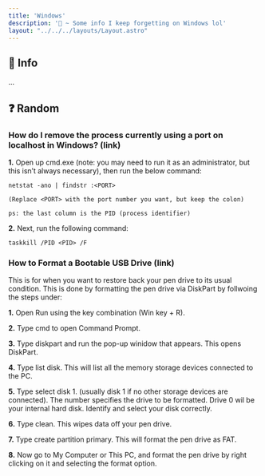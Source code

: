 ```yaml
---
title: 'Windows'
description: '🌱 ~ Some info I keep forgetting on Windows lol'
layout: "../../../layouts/Layout.astro"
---
```


## 📝 Info

...

## ❓ Random

### How do I remove the process currently using a port on localhost in Windows? (link)

**1.** Open up cmd.exe (note: you may need to run it as an administrator, but this isn’t always necessary), then run the below command:

```
netstat -ano | findstr :<PORT>

(Replace <PORT> with the port number you want, but keep the colon)

ps: the last column is the PID (process identifier)
```

**2.** Next, run the following command:

`taskkill /PID <PID> /F`


### How to Format a Bootable USB Drive (link)

This is for when you want to restore back your pen drive to its usual condition.
This is done by formatting the pen drive via DiskPart by follwoing the steps under:

**1.** Open Run using the key combination (Win key + R).

**2.** Type cmd to open Command Prompt.

**3.** Type diskpart and run the pop-up winidow that appears. This opens DiskPart.

**4.** Type list disk. This will list all the memory storage devices connected to the PC.

**5.** Type select disk 1. (usually disk 1 if no other storage devices are connected).
The number specifies the drive to be formatted. Drive 0 wil be your internal hard disk. Identify and select your disk correctly.

**6.** Type clean. This wipes data off your pen drive.

**7.** Type create partition primary. This will format the pen drive as FAT.

**8.** Now go to My Computer or This PC, and format the pen drive by right clicking on it and selecting the format option.